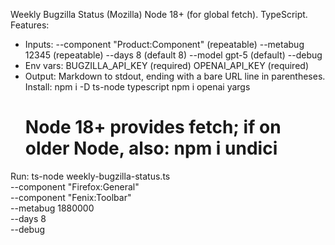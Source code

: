 Weekly Bugzilla Status (Mozilla)
Node 18+ (for global fetch). TypeScript.
Features:
- Inputs:
   --component "Product:Component" (repeatable)
   --metabug 12345 (repeatable)
   --days 8  (default 8)
   --model gpt-5 (default)
   --debug
- Env vars:
   BUGZILLA_API_KEY   (required)
   OPENAI_API_KEY     (required)
- Output: Markdown to stdout, ending with a bare URL line in parentheses.
Install:
  npm i -D ts-node typescript
  npm i openai yargs
  # Node 18+ provides fetch; if on older Node, also: npm i undici
Run:
  ts-node weekly-bugzilla-status.ts \
    --component "Firefox:General" \
    --component "Fenix:Toolbar" \
    --metabug 1880000 \
    --days 8 \
    --debug
